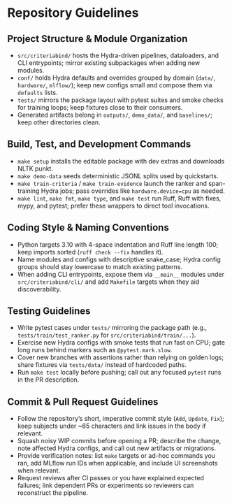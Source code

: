 # Repository Guidelines

## Project Structure & Module Organization
- `src/criteriabind/` hosts the Hydra-driven pipelines, dataloaders, and CLI entrypoints; mirror existing subpackages when adding new modules.
- `conf/` holds Hydra defaults and overrides grouped by domain (`data/`, `hardware/`, `mlflow/`); keep new configs small and compose them via `defaults` lists.
- `tests/` mirrors the package layout with pytest suites and smoke checks for training loops; keep fixtures close to their consumers.
- Generated artifacts belong in `outputs/`, `demo_data/`, and `baselines/`; keep other directories clean.

## Build, Test, and Development Commands
- `make setup` installs the editable package with dev extras and downloads NLTK punkt.
- `make demo-data` seeds deterministic JSONL splits used by quickstarts.
- `make train-criteria` / `make train-evidence` launch the ranker and span-training Hydra jobs; pass overrides like `hardware.device=cpu` as needed.
- `make lint`, `make fmt`, `make type`, and `make test` run Ruff, Ruff with fixes, mypy, and pytest; prefer these wrappers to direct tool invocations.

## Coding Style & Naming Conventions
- Python targets 3.10 with 4-space indentation and Ruff line length 100; keep imports sorted (`ruff check --fix` handles it).
- Name modules and configs with descriptive snake_case; Hydra config groups should stay lowercase to match existing patterns.
- When adding CLI entrypoints, expose them via `__main__` modules under `src/criteriabind/cli/` and add `Makefile` targets when they aid discoverability.

## Testing Guidelines
- Write pytest cases under `tests/` mirroring the package path (e.g., `tests/train/test_ranker.py` for `src/criteriabind/train/...`).
- Exercise new Hydra configs with smoke tests that run fast on CPU; gate long runs behind markers such as `@pytest.mark.slow`.
- Cover new branches with assertions rather than relying on golden logs; share fixtures via `tests/data/` instead of hardcoded paths.
- Run `make test` locally before pushing; call out any focused `pytest` runs in the PR description.

## Commit & Pull Request Guidelines
- Follow the repository’s short, imperative commit style (`Add`, `Update`, `Fix`); keep subjects under ~65 characters and link issues in the body if relevant.
- Squash noisy WIP commits before opening a PR; describe the change, note affected Hydra configs, and call out new artifacts or migrations.
- Provide verification notes: list `make` targets or ad-hoc commands you ran, add MLflow run IDs when applicable, and include UI screenshots when relevant.
- Request reviews after CI passes or you have explained expected failures; link dependent PRs or experiments so reviewers can reconstruct the pipeline.
